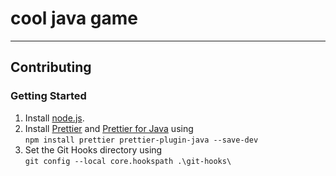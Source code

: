 # cool java game

---

## Contributing

### Getting Started

1. Install [node.js](https://nodejs.org/).
2. Install [Prettier](https://prettier.io/) and [Prettier for Java](https://prettier-java.tech/) using \
   `npm install prettier prettier-plugin-java --save-dev`
3. Set the Git Hooks directory using \
   `git config --local core.hookspath .\git-hooks\`
